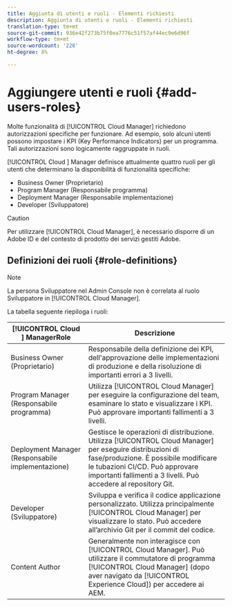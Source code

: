 ```yaml
---
title: Aggiunta di utenti e ruoli - Elementi richiesti
description: Aggiunta di utenti e ruoli - Elementi richiesti
translation-type: tm+mt
source-git-commit: 936e42f273b75f0ea7776c51f57af44ec9e6d96f
workflow-type: tm+mt
source-wordcount: '228'
ht-degree: 8%

---
```



# Aggiungere utenti e ruoli {#add-users-roles}


Molte funzionalità di [!UICONTROL Cloud Manager] richiedono autorizzazioni specifiche per funzionare. Ad esempio, solo alcuni utenti possono impostare i KPI (Key Performance Indicators) per un programma. Tali autorizzazioni sono logicamente raggruppate in ruoli.

[!UICONTROL Cloud ] Manager definisce attualmente quattro ruoli per gli utenti che determinano la disponibilità di funzionalità specifiche:

* Business Owner (Proprietario)
* Program Manager (Responsabile programma)
* Deployment Manager (Responsabile implementazione)
* Developer (Sviluppatore)

>[!CAUTION]
>
>Per utilizzare [!UICONTROL Cloud Manager], è necessario disporre di un Adobe ID  e del contesto di prodotto dei servizi gestiti Adobe.

## Definizioni dei ruoli {#role-definitions}

>[!NOTE]
>
>La persona Sviluppatore nel  Admin Console non è correlata al ruolo Sviluppatore in [!UICONTROL Cloud Manager].

La tabella seguente riepiloga i ruoli:

| [!UICONTROL Cloud ] ManagerRole | Descrizione |
|--- |--- |
| Business Owner (Proprietario) | Responsabile della definizione dei KPI, dell&#39;approvazione delle implementazioni di produzione e della risoluzione di importanti errori a 3 livelli. |
| Program Manager (Responsabile programma) | Utilizza [!UICONTROL Cloud Manager] per eseguire la configurazione del team, esaminare lo stato e visualizzare i KPI. Può approvare importanti fallimenti a 3 livelli. |
| Deployment Manager (Responsabile implementazione) | Gestisce le operazioni di distribuzione. Utilizza [!UICONTROL Cloud Manager] per eseguire distribuzioni di fase/produzione. È possibile modificare le tubazioni CI/CD. Può approvare importanti fallimenti a 3 livelli. Può accedere al repository Git. |
| Developer (Sviluppatore) | Sviluppa e verifica il codice applicazione personalizzato. Utilizza principalmente [!UICONTROL Cloud Manager] per visualizzare lo stato. Può accedere all’archivio Git per il commit del codice. |
| Content Author | Generalmente non interagisce con [!UICONTROL Cloud Manager]. Può utilizzare il commutatore di programma [!UICONTROL Cloud Manager] (dopo aver navigato da [!UICONTROL  Experience Cloud]) per accedere ai AEM. |